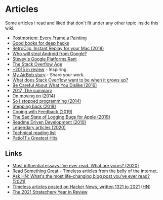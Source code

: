 # Articles

Some articles I read and liked that don't fit under any other topic inside this wiki.

- [Postmortem: Every Frame a Painting](https://medium.com/@tonyszhou/postmortem-1b338537fabc)
- [Good books for deep hacks](https://begriffs.com/posts/2017-04-13-longterm-computing-reading.html)
- [RetroClip: Instant Replay for your Mac (2018)](https://www.realartists.com/blog/retroclip-instant-replay-for-your-mac.html)
- [Who will steal Android from Google?](https://medium.com/@steve.yegge/who-will-steal-android-from-google-af3622b6252e)
- [Stevey's Google Platforms Rant](https://gist.github.com/chitchcock/1281611)
- [The Stack Overflow Age](https://www.joelonsoftware.com/2018/04/06/the-stack-overflow-age/)
- [~2015 in review](https://medium.com/@sebmck/2015-in-review-51ac7035e272) - Inspiring.
- [My AirBnb story](https://medium.com/non-fiction/my-airbnb-story-cafb5cd7fcbe) - Share your work.
- [What does Stack Overflow want to be when it grows up?](https://blog.codinghorror.com/what-does-stack-overflow-want-to-be-when-it-grows-up/)
- [Be Careful About What You Dislike (2016)](http://lucumr.pocoo.org/2016/11/5/be-careful-about-what-you-dislike/)
- [2017, The summary](https://turiphro.nl/writings/2017-summary/)
- [On moving on (2014)](https://ostera.io/essays/LOV-000-on-moving-on.html)
- [So I stopped programming (2014)](https://ostera.io/essays/LOV-001-so-i-stopped-programming.html)
- [Stepping back (2018)](https://write.as/matt/stepping-back)
- [Coping with Feedback (2019)](https://overreacted.io/coping-with-feedback/)
- [The Sad State of Logging Bugs for Apple (2019)](https://www.corbinstreehouse.com/blog/2019/03/the-sad-state-of-logging-bugs-for-apple/)
- [Readme Driven Development (2010)](https://tom.preston-werner.com/2010/08/23/readme-driven-development.html)
- [Legendary articles (2020)](https://wheresvic.net/legendary)
- [Technical reading list](https://linus.zone/technical-reading)
- [Patio11's Greatest Hits](https://www.kalzumeus.com/greatest-hits/)

## Links

- [Most influential essays I've ever read. What are yours? (2020)](https://twitter.com/patrick_oshag/status/1278307221944840193)
- [Read Something Great](https://www.readsomethinggreat.com/) - Timeless articles from the belly of the internet.
- [Ask HN: What's the most life-changing blog post you've ever read? (2021)](https://news.ycombinator.com/item?id=28232165)
- [Timeless articles posted on Hacker News, written 1321 to 2021](https://hn.lindylearn.io/) ([HN](https://news.ycombinator.com/item?id=29605429))
- [The 2021 Stratechery Year in Review](https://stratechery.com/2021/the-2021-stratechery-year-in-review/)
